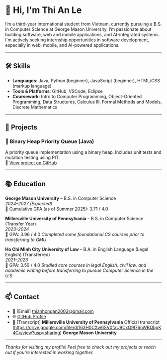 # 👋 Hi, I'm Thi An Le

I’m a third-year international student from Vietnam, currently pursuing a B.S. in Computer Science at George Mason University. I’m passionate about building software, web and mobile applications, and AI-integrated systems. I'm actively seeking internship opportunities in software development, especially in web, mobile, and AI-powered applications.

---

## 🛠 Skills

- **Languages**: Java, Python (beginner), JavaScript (beginner), HTML/CSS (markup language)
- **Tools & Platforms**: GitHub, VSCode, Eclipse
- **Coursework**: Intro to Computer Programming, Object-Oriented Programming, Data Structures, Calculus III, Formal Methods and Models, Discrete Mathematics

---

## 📁 Projects

### 🔹 Binary Heap Priority Queue (Java)
A priority queue implementation using a binary heap. Includes unit tests and mutation testing using PIT.  
📎 [View project on GitHub](https://github.com/yourusername/priority-queue)

---

## 📚 Education

**George Mason University** – B.S. in Computer Science  
_2024–2027 (Expected)_  
📌 Cumulative GPA (as of Summer 2025): 3.71 / 4.0  

**Millersville University of Pennsylvania** – B.S. in Computer Science (Transfer Year)  
_2023–2024_  
📌 GPA: 3.96 / 4.0 
_Completed some foundational CS courses prior to transferring to GMU_    

**Ho Chi Minh City University of Law** – B.A. in English Language (Legal English) (Transferred)  
_2021–2023_  
📌 GPA: 3.59 / 4.0 
_Studied core courses in legal English, civil law, and academic writing before transferring to pursue Computer Science in the U.S._   

---

## 📫 Contact

- 📧 [Email] thianhongan2003@gmail.com  
- 🌐 [GitHub Profile](https://github.com/yourusername)  
- 📝 [Transcript]
  **Millersville University of Pennsylvania** Official transcript (https://drive.google.com/file/d/163H0CXw6SV0faU9CxQ9I76nWBQbgK4Cx/view?usp=sharing)
  **George Mason University**
  

---

_Thanks for visiting my profile! Feel free to check out my projects or reach out if you're interested in working together._


